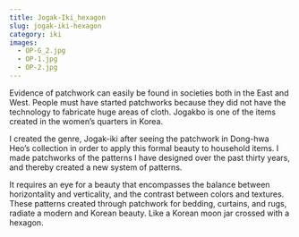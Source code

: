 ```yaml
---
title: Jogak-Iki_hexagon
slug: jogak-iki-hexagon
category: iki
images:
  - OP-G_2.jpg
  - OP-1.jpg
  - OP-2.jpg
---
```


Evidence of patchwork can easily be found in societies both in the East and West. People must have started patchworks because they did not have the technology to fabricate huge areas of cloth. Jogakbo is one of the items created in the women’s quarters in Korea.

I created the genre, Jogak-iki after seeing the patchwork in Dong-hwa Heo’s collection in order to apply this formal beauty to household items. I made patchworks of the patterns I have designed over the past thirty years, and thereby created a new system of patterns.

It requires an eye for a beauty that encompasses the balance between horizontality and verticality, and the contrast between colors and textures. These patterns created through patchwork for bedding, curtains, and rugs, radiate a modern and Korean beauty.
Like a Korean moon jar crossed with a hexagon.
